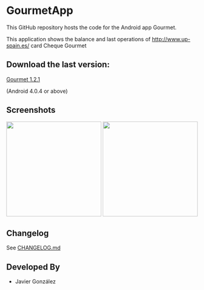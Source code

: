 # GourmetApp

This GitHub repository hosts the code for the Android app Gourmet.

This application shows the balance and last operations of http://www.up-spain.es/ card Cheque Gourmet

## Download the last version:
[<i class="icon-download"></i>Gourmet 1.2.1](http://javierugarte.github.io/GourmetApp-android/)

(Android 4.0.4 or above)

## Screenshots
<img src="https://raw.githubusercontent.com/javierugarte/GourmetApp-android/master/screenshots/login.png" width="250">
<img src="https://raw.githubusercontent.com/javierugarte/GourmetApp-android/master/screenshots/main.png" width="250">

## Changelog

See [CHANGELOG.md](CHANGELOG.md)

## Developed By

* Javier González
